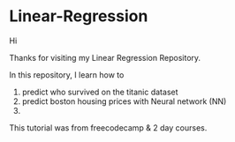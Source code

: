 # Linear-Regression
Hi 

Thanks for visiting my Linear Regression Repository. 

In this repository, I learn how to 

1. predict who survived on the titanic dataset
2. predict boston housing prices with Neural network (NN)
3. 

This tutorial was from freecodecamp & 2 day courses. 
